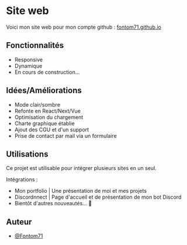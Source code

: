 
# Site web

Voici mon site web pour mon compte github : [fontom71.github.io](https://fontom71.github.io/)


## Fonctionnalités

- Responsive
- Dynamique
- En cours de construction...


## Idées/Améliorations

- Mode clair/sombre
- Refonte en React/Next/Vue
- Optimisation du chargement
- Charte graphique établie
- Ajout des CGU et d'un support
- Prise de contact par mail via un formulaire
## Utilisations

Ce projet est utilisable pour intégrer plusieurs sites en un seul.

Intégrations :
- Mon portfolio | Une présentation de moi et mes projets
- Discordnnect | Page d'accueil et de présentation de mon bot Discord
- Bientôt d'autres nouveautés... 👀

## Auteur

- [@Fontom71](https://www.github.com/Fontom71)

